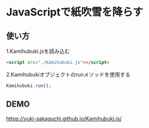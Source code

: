 JavaScriptで紙吹雪を降らす
===

使い方
---
1.Kamihubuki.jsを読み込む
```html
<script src="./Kamihubuki.js"></script>
```

2.Kamihubukiオブジェクトのrunメソッドを使用する
```javascript
Kamihubuki.run();
```

DEMO
---
https://yuki-sakaguchi.github.io/Kamihubuki.js/
